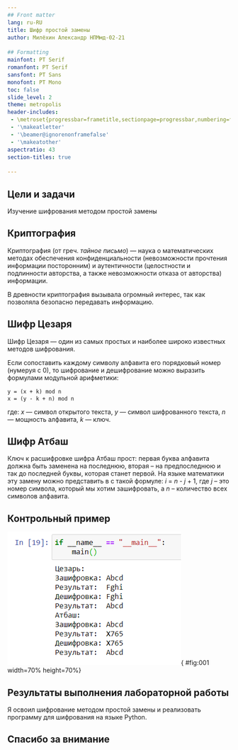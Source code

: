 ```yaml
---
## Front matter
lang: ru-RU
title: Шифр простой замены
author: Милёхин Александр НПМмд-02-21

## Formatting
mainfont: PT Serif
romanfont: PT Serif
sansfont: PT Sans
monofont: PT Mono
toc: false
slide_level: 2
theme: metropolis
header-includes: 
 - \metroset{progressbar=frametitle,sectionpage=progressbar,numbering=fraction}
 - '\makeatletter'
 - '\beamer@ignorenonframefalse'
 - '\makeatother'
aspectratio: 43
section-titles: true

---
```


## Цели и задачи

Изучение шифрования методом простой замены

## Криптография

Криптография (от греч. *тайное письмо*) — наука о математических методах обеспечения конфиденциальности (невозможности прочтения информации посторонним) и аутентичности (целостности и подлинности авторства, а также невозможности отказа от авторства) информации.

В древности криптография вызывала огромный интерес, так как позволяла безопасно передавать информацию.

## Шифр Цезаря
Шифр Цезаря — один из самых простых и наиболее широко известных методов шифрования.

Если сопоставить каждому символу алфавита его порядковый номер (нумеруя с 0), то шифрование и дешифрование можно выразить формулами модульной арифметики:

```
y = (x + k) mod n
x = (y - k + n) mod n
```
где: *x* — символ открытого текста, *y* — символ шифрованного текста, *n* — мощность алфавита, *k* — ключ.

## Шифр Атбаш

Ключ к расшифровке шифра Атбаш прост: первая буква алфавита должна быть заменена на последнюю, вторая – на предпоследнюю и так до последней буквы, которая станет первой. На языке математики эту замену можно представить в с такой формуле: *i* = *n* - *j* + 1,
где *j* – это номер символа, который мы хотим зашифровать, а *n* –  количество всех символов алфавита.

## Контрольный пример

![Работа алгоритмов](image/1.png){ #fig:001 width=70% height=70%}

## Результаты выполнения лабораторной работы

Я освоил шифрование методом простой замены и реализовать программу для шифрования на языке Python.

## Спасибо за внимание

